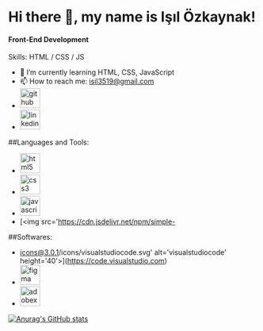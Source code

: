 # Hi there 👋, my name is Işıl Özkaynak!

#### Front-End Development

Skills: HTML / CSS / JS 
- 🌱 I’m currently learning HTML, CSS, JavaScript 
- 📫 How to reach me: isil3519@gmail.com 
- [<img src='https://cdn.jsdelivr.net/npm/simple-icons@3.0.1/icons/github.svg' alt='github' height='40'>](https://github.com/isilozkaynak)  
- [<img src='https://cdn.jsdelivr.net/npm/simple-icons@3.0.1/icons/linkedin.svg' alt='linkedin' height='40'>](https://www.linkedin.com/in/isilozkaynak/)  

##Languages and Tools:
* [<img src='https://cdn.jsdelivr.net/npm/simple-icons@3.0.1/icons/html5.svg' alt='html5' height='40'>](https://html5.org)  
* [<img src='https://cdn.jsdelivr.net/npm/simple-icons@3.0.1/icons/css3.svg' alt='css3' height='40'>](https://www.w3.org/Style/CSS/Overview.en.html)  
* [<img src='https://cdn.jsdelivr.net/npm/simple-icons@3.0.1/icons/javascript.svg' alt='javascript' height='40'>](https://www.javascript.com)  
* [<img src='https://cdn.jsdelivr.net/npm/simple-

##Softwares:
* icons@3.0.1/icons/visualstudiocode.svg' alt='visualstudiocode' height='40'>](https://code.visualstudio.com)  
* [<img src='https://cdn.jsdelivr.net/npm/simple-icons@3.0.1/icons/figma.svg' alt='figma' height='40'>](https://www.figma.com)  
* [<img src='https://cdn.jsdelivr.net/npm/simple-icons@3.0.1/icons/adobexd.svg' alt='adobexd' height='40'>](https://www.adobe.com/tr/products/xd.html)  

[![Anurag's GitHub stats](https://github-readme-stats.vercel.app/api?username=isilozkaynak)](https://github.com/anuraghazra/github-readme-stats)
